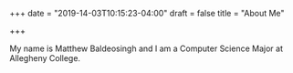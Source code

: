 +++
date = "2019-14-03T10:15:23-04:00"
draft = false
title = "About Me"

+++

My name is Matthew Baldeosingh and I am a Computer Science Major at Allegheny College.
